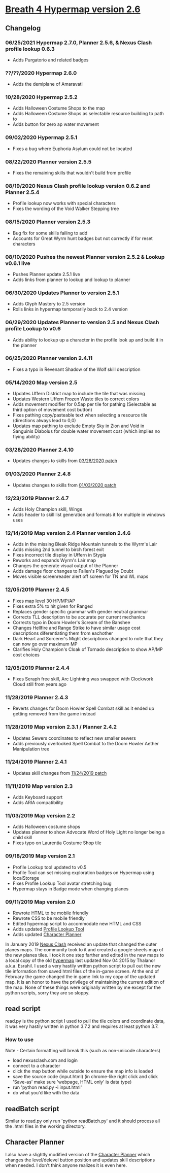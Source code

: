 # [Breath 4 Hypermap version 2.6](https://plscks.github.io/testHYPERMAP/hypermap.html)
## Changelog
### 06/25/2021 Hypermap 2.7.0, Planner 2.5.6, & Nexus Clash profile lookup 0.6.3
  * Adds Purgatorio and related badges
  
### ??/??/2020 Hypermap 2.6.0
  * Adds the demiplane of Amaravati
  
### 10/28/2020 Hypermap 2.5.2
  * Adds Halloween Costume Shops to the map
  * Adds Halloween Costume Shops as selectable resource  building to path to
  * Adds button for zero ap water movement

### 09/02/2020 Hypermap 2.5.1
  * Fixes a bug where Euphoria Asylum could not be located

### 08/22/2020 Planner version 2.5.5
  * Fixes the remaining skills that wouldn't build from profile
  
### 08/19/2020 Nexus Clash profile lookup version 0.6.2 and Planner 2.5.4
  * Profile lookup now works with special characters
  * Fixes the wording of the Void Walker Stepping tree
  
### 08/15/2020 Planner version 2.5.3
  * Bug fix for some skills failing to add
  * Accounts for Great Wyrm hunt badges but not correctly if for reset characters
  
### 08/10/2020 Pushes the newest Planner version 2.5.2 & Lookup v0.6.1 live
  * Pushes Planner update 2.5.1 live
  * Adds links from planner to lookup and lookup to planner
  
### 06/30/2020 Updates Planner to version 2.5.1
  * Adds Glyph Mastery to 2.5 version
  * Rolls links in hypermap temporarily back to 2.4 version
  
### 06/29/2020 Updates Planner to version 2.5 and Nexus Clash profile Lookup to v0.6
  * Adds ability to lookup up a character in the profile look up and build it in the planner
  
### 06/25/2020 Planner version 2.4.11
  * Fixes a typo in Revenant Shadow of the Wolf skill description

### 05/14/2020 Map version 2.5
  * Updates Uffern District map to include the tile that was missing
  * Updates Western Uffern Frozen Waste tiles to correct colors
  * Adds movement modifier for 0.5ap per tile for pathing (Selectable as third option of movement cost button)
  * Fixes pathing copy/pasteable text when selecting a resource tile (directions always lead to 0,0)
  * Updates map pathing to exclude Empty Sky in Zion and Void in Sanguinis Diabolus for double water movement cost (which implies no flying ability)

### 03/28/2020 Planner 2.4.10
  * Updates changes to skills from [03/28/2020 patch](https://www.nexusclash.com/modules.php?name=Forums&file=viewtopic&t=9457)

### 01/03/2020 Planner 2.4.8
  * Updates changes to skills from [01/03/2020 patch](https://www.nexusclash.com/modules.php?name=Forums&file=viewtopic&t=9366)

### 12/23/2019 Planner 2.4.7
  * Adds Holy Champion skill, Wings
  * Adds header to skill list generation and formats it for multiple in windows uses

### 12/14/2019 Map version 2.4 Planner version 2.4.6
  * Adds in the missing Bleak Ridge Mountain tunnels to the Wyrm's Lair
  * Adds missing 2nd tunnel to birch forest exit
  * Fixes incorrect tile display in Uffern in Stygia
  * Reworks and expands Wyrm's Lair map
  * Changes the generate visual output of the Planner
  * Adds damage floor changes to Fallen's Plagued by Doubt
  * Moves visible screenreader alert off screen for TN and WL maps

### 12/05/2019 Planner 2.4.5
  * Fixes map level 30 HP/MP/AP
  * Fixes extra 5% to hit given for Ranged
  * Replaces gender specific grammar with gender neutral grammar
  * Corrects TLL description to be accurate per current mechanics
  * Corrects typo in Doom Howler's Scream of the Banshee
  * Changes Hellfire and Range Strike to have similar usage cost descriptions diferentiating them from eachother
  * Dark Heart and Sorcerer's Might descriptions changed to note that they can now go over maximum MP
  * Clarifies Holy Champion's Cloak of Tornado description to show AP/MP cost choices

### 12/05/2019 Planner 2.4.4
  * Fixes Seraph free skill, Arc Lightning was swapped with Clockwork Cloud still from years ago

### 11/28/2019 Planner 2.4.3
  * Reverts changes for Doom Howler Spell Combat skill as it ended up getting removed from the game instead

### 11/28/2019 Map version 2.3.1 / Planner 2.4.2
  * Updates Sewers coordinates to reflect new smaller sewers
  * Adds previously overlooked Spell Combat to the Doom Howler Aether Manipulation tree

### 11/24/2019 Planner 2.4.1
  * Updates skill changes from [11/24/2019 patch](https://www.nexusclash.com/modules.php?name=Forums&file=viewtopic&t=9318)

### 11/11/2019 Map version 2.3
  * Adds Keyboard support
  * Adds ARIA compatibility

### 11/03/2019 Map version 2.2
  * Adds Halloween costume shops
  * Updates planner to show Advocate Word of Holy Light no longer being a child skill
  * Fixes typo on Laurentia Costume Shop tile

### 09/18/2019 Map version 2.1
  * Profile Lookup tool updated to v0.5
  * Profile Tool can set missing exploration badges on Hypermap using localStorage
  * Fixes Profile Lookup Tool avatar stretching bug
  * Hypermap stays in Badge mode when changing planes

### 09/11/2019 Map version 2.0
  * Rewrote HTML to be mobile friendly
  * Rewrote CSS to be mobile friendly
  * Edited hypermap script to accommodate new HTML and CSS
  * Adds updated [Profile Lookup Tool](https://plscks.github.io/testHYPERMAP/profileLookup.html)
  * Adds updated [Character Planner](http://plscks.github.io/testHYPERMAP/chargen_b4_v2_2.html)

In January 2019 [Nexus Clash](https://www.nexusclash.com/index.php) received an update that changed the outer planes maps. The community took to it and created a google sheets map of the new planes tiles. I took it one step farther and edited in the new maps to a local copy of the old [hypermap](https://www.nexusclash.com/hypermap/) last updated Nov 04 2015 by Thalanor a.k.a. Esrahil. I used a very hastily written python script to pull out the new tile information from saved html files of the in-game screen. At the end of February the game changed the in game link to my copy of the updated map. It is an honor to have the privilege of maintaining the current edition of the map. None of these things were originally written by me except for the python scripts, sorry they are so sloppy.

## read script
read.py is the python script I used to pull the tile colors and coordinate data, it was very hastily written in python 3.7.2 and requires at least python 3.7.

### How to use
Note - Certain formatting will break this (such as non-unicode characters)
* load nexusclash.com and login
* connect to a character
* click the map button while outside to ensure the map info is loaded
* save the source code (input.html) (in chrome-like right click and click 'Save-as' make sure 'webpage, HTML only' is data type)
* run 'python read.py -i input.html'
* do what you'd like with the data

## readBatch script
Similar to read.py only run 'python readBatch.py' and it should process all the .html files in the working directory.

## Character Planner
I also have a slightly modified version of the [Character Planner](https://www.nexusclash.com/chargen_b3.5.html?v2) which changes the level/delevel button position and updates skill descriptions when needed. I don't think anyone realizes it is even here.
